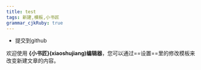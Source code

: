 ```yaml
---
title: test 
tags: 新建,模板,小书匠
grammar_cjkRuby: true
---
```


* 提交到github







欢迎使用 **{小书匠}(xiaoshujiang)编辑器**，您可以通过==设置==里的修改模板来改变新建文章的内容。